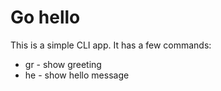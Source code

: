 # Go hello

This is a simple CLI app. It has a few commands:

* gr - show greeting
* he - show hello message
